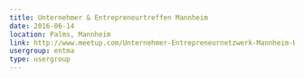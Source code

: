 ```yaml
---
title: Unternehmer & Entrepreneurtreffen Mannheim
date: 2016-06-14
location: Palms, Mannheim
link: http://www.meetup.com/Unternehmer-Entrepreneurnetzwerk-Mannheim-Heidelberg/events/231049928/
usergroup: entma
type: usergroup
---
```

